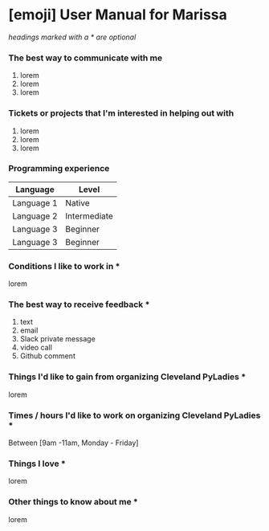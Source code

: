 # [emoji] User Manual for Marissa

_headings marked with a * are optional_


### The best way to communicate with me
1. lorem
1. lorem
1. lorem


### Tickets or projects that I'm interested in helping out with

1. lorem
1. lorem
1. lorem


### Programming experience

|Language | Level |
| -- | -- 
|Language 1| Native |
|Language 2 | Intermediate|
|Language 3 | Beginner|
|Language 3 | Beginner |


### Conditions I like to work in *

lorem


### The best way to receive feedback *

1. text
1. email
1. Slack private message
1. video call
1. Github comment


### Things I'd like to gain from organizing Cleveland PyLadies *

lorem


### Times / hours I'd like to work on organizing Cleveland PyLadies *

Between [9am -11am, Monday - Friday] 


### Things I love *

lorem


### Other things to know about me *

lorem

